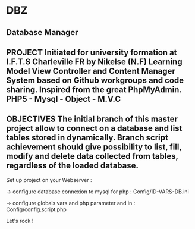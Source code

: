 # DBZ
Database Manager
------------------------------------------------------------------------------------------------------
PROJECT
Initiated for university formation at I.F.T.S Charleville FR by Nikelse (N.F)
Learning Model View Controller and Content Manager System based on Github workgroups and code sharing.
Inspired from the great PhpMyAdmin.
PHP5 - Mysql - Object - M.V.C
------------------------------------------------------------------------------------------------------
OBJECTIVES
The initial branch of this master project allow to connect on a database and list tables stored in
dynamically. Branch script achievement should give possibility to list, fill, modify and delete data
collected from tables, regardless of the loaded database.
-------------------------------------------------------------------------------------------------------

Set up project on your Webserver :

-> configure database connexion to mysql for php : Config/ID-VARS-DB.ini

-> configure globals vars and php parameter and in : Config/config.script.php

Let's rock !
